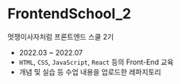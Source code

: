 # FrontendSchool_2
멋쟁이사자처럼 프론트엔드 스쿨 2기   

- 2022.03 ~ 2022.07 
- `HTML`, `CSS`, `JavaScript`, `React` 등의 Front-End 교육   
- 개념 및 실습 등 수업 내용을 업로드한 레파지토리
